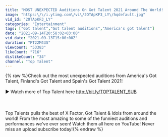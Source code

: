 ```yaml
---
title: "MOST UNEXPECTED Auditions On Got Talent 2021 Around The World! | Top Talent"
image: "https:\/\/i.ytimg.com\/vi\/2OTApKF3_LY\/hqdefault.jpg"
vid_id: "2OTApKF3_LY"
categories: "Entertainment"
tags: ["Got talent","Got talent auditions","America's got talent"]
date: "2021-09-14T20:58:02+03:00"
vid_date: "2021-09-13T15:00:00Z"
duration: "PT22M43S"
viewcount: "53383"
likeCount: "716"
dislikeCount: "34"
channel: "Top Talent"
---
```

{% raw %}Check out the most unexpected auditions from America's Got Talent, Finland's Got Talent and Spain's Got Talent 2021!<br /><br />▶︎ Watch more of Top Talent here <a rel="nofollow" target="blank" href="http://bit.ly/TOPTALENT_SUB">http://bit.ly/TOPTALENT_SUB</a><br /><br /><br /><br />Top Talents pulls the best of X Factor, Got Talent &amp; Idols from around the world! From the most amazing to some of the funniest auditions and performances we've ever seen! Watch them all here on YouTube! Never miss an upload subscribe today!{% endraw %}
